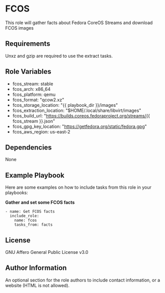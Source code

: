 FCOS
====

This role will gather facts about Fedora CoreOS Streams and download FCOS images

Requirements
------------

Unxz and gzip are required to use the extract tasks.

Role Variables
--------------

- fcos_stream: stable
- fcos_arch: x86_64
- fcos_platform: qemu
- fcos_format: "qcow2.xz"
- fcos_storage_location: "{{ playbook_dir }}/images"
- fcos_extraction_location: "$HOME/.local/share/libvirt/images"
- fcos_build_url: "https://builds.coreos.fedoraproject.org/streams/{{ fcos_stream }}.json"
- fcos_gpg_key_location: "https://getfedora.org/static/fedora.gpg"
- fcos_aws_region: us-east-2

Dependencies
------------

None

Example Playbook
----------------

Here are some examples on how to include tasks from this role in your playbooks:

**Gather and set some FCOS facts**

    - name: Get FCOS facts
      include_role:
        name: fcos
        tasks_from: facts


License
-------

GNU Affero General Public License v3.0

Author Information
------------------

An optional section for the role authors to include contact information, or a website (HTML is not allowed).
